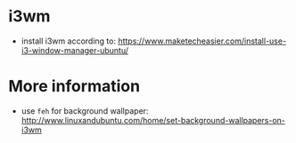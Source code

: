 # i3wm
- install i3wm according to: https://www.maketecheasier.com/install-use-i3-window-manager-ubuntu/

# More information
- use `feh` for background wallpaper: http://www.linuxandubuntu.com/home/set-background-wallpapers-on-i3wm

